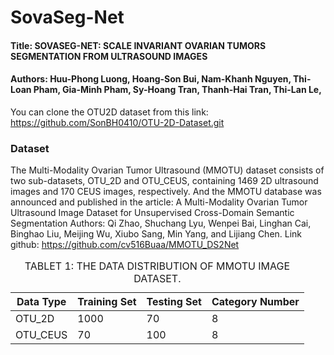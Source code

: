 # SovaSeg-Net
#### Title: SOVASEG-NET: SCALE INVARIANT OVARIAN TUMORS SEGMENTATION FROM ULTRASOUND IMAGES
#### Authors: Huu-Phong Luong, Hoang-Son Bui, Nam-Khanh Nguyen, Thi-Loan Pham, Gia-Minh Pham, Sy-Hoang Tran, Thanh-Hai Tran, Thi-Lan Le,

You can clone the OTU2D dataset from this link: https://github.com/SonBH0410/OTU-2D-Dataset.git

### Dataset
The Multi-Modality Ovarian Tumor Ultrasound (MMOTU) dataset consists of two sub-datasets, OTU_2D and OTU_CEUS, containing 1469 2D ultrasound images and 170 CEUS images, respectively. And the MMOTU database was announced and published in the article: A Multi-Modality Ovarian Tumor Ultrasound Image Dataset for Unsupervised Cross-Domain Semantic Segmentation
Authors: Qi Zhao, Shuchang Lyu, Wenpei Bai, Linghan Cai, Binghao Liu, Meijing Wu, Xiubo Sang, Min Yang, and Lijiang Chen.
Link github: https://github.com/cv516Buaa/MMOTU_DS2Net
<table>
    <caption>TABLET 1: THE DATA DISTRIBUTION OF MMOTU IMAGE DATASET.</caption>
    <thead>
        <tr>
            <th>Data Type</th>
            <th>Training Set</th>
            <th>Testing Set</th>
            <th>Category Number</th>
        </tr>
    </thead>
    <tbody>
        <tr>
            <td>OTU_2D</td>
            <td>1000</td>
            <td>70</td>
            <td>8</td>
        </tr>
        <tr>
            <td>OTU_CEUS</td>
            <td>70</td>
            <td>100</td>
            <td>8</td>
        </tr>
    </tbody>
</table>

